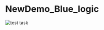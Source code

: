 # NewDemo_Blue_logic

![test task](https://user-images.githubusercontent.com/86944306/185624611-1a096200-8ef5-4124-abaf-482aca0d54db.jpg)
